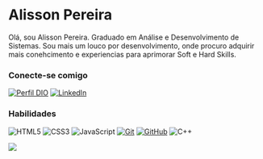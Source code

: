 
# Alisson Pereira
Olá, sou Alisson Pereira. Graduado em Análise e Desenvolvimento de Sistemas. Sou mais um louco por desenvolvimento, onde procuro adquirir mais conehcimento e experiencias para aprimorar Soft e Hard Skills. 

### Conecte-se comigo
[![Perfil DIO](https://img.shields.io/badge/-Meu%20Perfil%20na%20DIO-30A3DC?style=for-the-badge)]([https://web.dio.me/users/SEUUSERNAME/](https://www.dio.me/users/alisson_ps08_38106))
[![LinkedIn](https://img.shields.io/badge/-LinkedIn-000?style=for-the-badge&logo=linkedin&logoColor=fff)]([https://www.linkedin.com/in/SEUUSERNAME/](https://www.linkedin.com/in/alisson-pereira-7309596b/))




### Habilidades
![HTML5](https://img.shields.io/badge/HTML-000?style=for-the-badge&logo=html5&logoColor=fff)
![CSS3](https://img.shields.io/badge/CSS3-000?style=for-the-badge&logo=css3&logoColor=fff)
![JavaScript](https://img.shields.io/badge/JavaScript-000?style=for-the-badge&logo=javascript&logoColor=fff)
[![Git](https://img.shields.io/badge/Git-000?style=for-the-badge&logo=git&logoColor=fff)](https://git-scm.com/doc) 
[![GitHub](https://img.shields.io/badge/GitHub-000?style=for-the-badge&logo=github&logoColor=fff)](https://docs.github.com/)
![C++](https://img.shields.io/badge/C%2B%2B-000?style=for-the-badge&logo=c%2B%2B&logoColor=fff)


![ ](https://github-readme-stats.vercel.app/api?username=Alisson-PS&theme=transparent&bg_color=000&border_color=&show_icons=true&icon_color=30A3DC&title_color=fff&text_color=fff&hide_title=true&hide=stars)